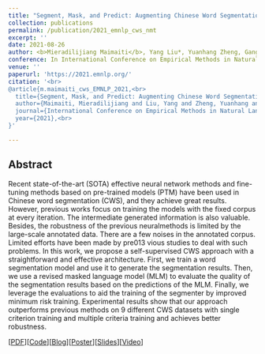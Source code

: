 ```yaml
---
title: "Segment, Mask, and Predict: Augmenting Chinese Word Segmentation with Self-Supervision"
collection: publications
permalink: /publication/2021_emnlp_cws_nmt
excerpt: ''
date: 2021-08-26
author: <b>Mieradilijiang Maimaiti</b>, Yang Liu*, Yuanhang Zheng, Gang Chen, Kaiyu Huang, Ji Zhang, Huanbo Luan and Maosong Sun
conference: In International Conference on Empirical Methods in Natural Language Processing <b>(EMNLP, 2021)</b> (*=corresponding author) (Long paper, oral)
venue: ''
paperurl: 'https://2021.emnlp.org/'
citation: '<br>
@article{m.maimaiti_cws_EMNLP_2021,<br>
  title={Segment, Mask, and Predict: Augmenting Chinese Word Segmentation with Self-Supervision},<br>
  author={Maimaiti, Mieradilijiang and Liu, Yang and Zheng, Yuanhang and Chen, Gang and Huang, Kaiyu and Zhang,Ji and Luan, Huanbo and Sun, Maosong},<br>
  journal={International Conference on Empirical Methods in Natural Language Processing (EMNLP)},<br>
  year={2021},<br>
}'

---
```

<h2><strong>Abstract</strong></h2>
Recent state-of-the-art (SOTA) effective neural network methods and fine-tuning methods based on pre-trained models (PTM) have been used in Chinese word segmentation (CWS),
and they achieve great results. However, previous works focus on training the models with the fixed corpus at every iteration. The intermediate generated information is also valuable.
Besides, the robustness of the previous neuralmethods is limited by the large-scale annotated data. There are a few noises in the annotated corpus. Limited efforts have been made by pre013
vious studies to deal with such problems. In this work, we propose a self-supervised CWS approach with a straightforward and effective architecture. 
First, we train a word segmentation model and use it to generate the segmentation results. 
Then, we use a revised masked language model (MLM) to evaluate the quality of the segmentation results based on the predictions of the MLM. 
Finally, we leverage the evaluations to aid the training of the segmenter by improved minimum risk training. 
Experimental results show that our approach outperforms previous methods on 9 different CWS datasets with single criterion training and multiple criteria training and achieves better robustness.

\[[PDF](https://miradel51.github.io/files/emnlp2021_cws.pdf)\]\[[Code](https://github.com/miradel51/Self_Supervised_CWS)\]\[[Blog](https://thumtblog.github.io/2021/09/20/cws-mask-predict/)\]\[[Poster](https://miradel51.github.io/files/emnlp2021_me_poster.pdf)\]\[[Slides](https://miradel51.github.io/files/emnlp2021_oral_final_new.pdf)\]\[[Video](https://miradel51.github.io/files/video_cws_me_small.mp4)\]

